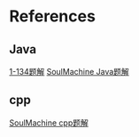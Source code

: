 # References

## Java
[1-134题解](https://leetcode.wang/)
[SoulMachine Java题解](/References/algorithm-essentials-java.pdf)
## cpp
[SoulMachine cpp题解](/References/leetcode-cpp.pdf)

